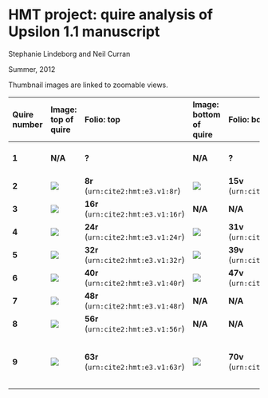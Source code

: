 
# HMT project: quire analysis of Upsilon 1.1 manuscript

Stephanie Lindeborg and Neil Curran

Summer, 2012


Thumbnail images are linked to zoomable views.

Quire number | Image: top of quire| Folio: top | Image: bottom of quire   |  Folio: bottom | Observations |
:-----------|:-----------|:----------|:----------|:----------|:----------
 **1** | **N/A** | **?** | **N/A** |  **?** | Check notes in Lindeborg-Curran report 
 **2** | [![](http://www.homermultitext.org/iipsrv?OBJ=IIP,1.0&FIF=/project/homer/pyramidal/deepzoom//hmt/e3img/2017a/E3_008r.tif&RGN=0.8557,0.7409,0.016,0.0191&WID=150&CVT=JPEG)](http://www.homermultitext.org/ict2/?urn=urn:cite2:hmt:e3img.2017a:E3_008r@0.8557,0.7409,0.016,0.0191) | **8r** (`urn:cite2:hmt:e3.v1:8r`) | [![](http://www.homermultitext.org/iipsrv?OBJ=IIP,1.0&FIF=/project/homer/pyramidal/deepzoom//hmt/e3img/2017a/E3_015v.tif&RGN=0.8526,0.9085,0.0166,0.0156&WID=150&CVT=JPEG)](http://www.homermultitext.org/ict2/?urn=urn:cite2:hmt:e3img.2017a:E3_015v@0.8526,0.9085,0.0166,0.0156) |  **15v** (`urn:cite2:hmt:e3.v1:15v`) | Β 
 **3** | [![](http://www.homermultitext.org/iipsrv?OBJ=IIP,1.0&FIF=/project/homer/pyramidal/deepzoom//hmt/e3img/2017a/E3_016r.tif&RGN=0.1557,0.8103,0.0249,0.0216&WID=150&CVT=JPEG)](http://www.homermultitext.org/ict2/?urn=urn:cite2:hmt:e3img.2017a:E3_016r@0.1557,0.8103,0.0249,0.0216) | **16r** (`urn:cite2:hmt:e3.v1:16r`) | **N/A** |  **N/A** | Γ 
 **4** | [![](http://www.homermultitext.org/iipsrv?OBJ=IIP,1.0&FIF=/project/homer/pyramidal/deepzoom//hmt/e3img/2017a/E3_024r.tif&RGN=0.1531,0.7658,0.0323,0.0195&WID=150&CVT=JPEG)](http://www.homermultitext.org/ict2/?urn=urn:cite2:hmt:e3img.2017a:E3_024r@0.1531,0.7658,0.0323,0.0195) | **24r** (`urn:cite2:hmt:e3.v1:24r`) | [![](http://www.homermultitext.org/iipsrv?OBJ=IIP,1.0&FIF=/project/homer/pyramidal/deepzoom//hmt/e3img/2017a/E3_031v.tif&RGN=0.8494,0.9048,0.024,0.0184&WID=150&CVT=JPEG)](http://www.homermultitext.org/ict2/?urn=urn:cite2:hmt:e3img.2017a:E3_031v@0.8494,0.9048,0.024,0.0184) |  **31v** (`urn:cite2:hmt:e3.v1:31v`) | Δ 
 **5** | [![](http://www.homermultitext.org/iipsrv?OBJ=IIP,1.0&FIF=/project/homer/pyramidal/deepzoom//hmt/e3img/2017a/E3_032r.tif&RGN=0.1483,0.7968,0.0269,0.0266&WID=150&CVT=JPEG)](http://www.homermultitext.org/ict2/?urn=urn:cite2:hmt:e3img.2017a:E3_032r@0.1483,0.7968,0.0269,0.0266) | **32r** (`urn:cite2:hmt:e3.v1:32r`) | [![](http://www.homermultitext.org/iipsrv?OBJ=IIP,1.0&FIF=/project/homer/pyramidal/deepzoom//hmt/e3img/2017a/E3_039v.tif&RGN=0.9183,0.8232,0.0157,0.0191&WID=150&CVT=JPEG)](http://www.homermultitext.org/ict2/?urn=urn:cite2:hmt:e3img.2017a:E3_039v@0.9183,0.8232,0.0157,0.0191) |  **39v** (`urn:cite2:hmt:e3.v1:39v`) | Ε 
 **6** | [![](http://www.homermultitext.org/iipsrv?OBJ=IIP,1.0&FIF=/project/homer/pyramidal/deepzoom//hmt/e3img/2017a/E3_040r.tif&RGN=0.7446,0.8135,0.0266,0.0182&WID=150&CVT=JPEG)](http://www.homermultitext.org/ict2/?urn=urn:cite2:hmt:e3img.2017a:E3_040r@0.7446,0.8135,0.0266,0.0182) | **40r** (`urn:cite2:hmt:e3.v1:40r`) | [![](http://www.homermultitext.org/iipsrv?OBJ=IIP,1.0&FIF=/project/homer/pyramidal/deepzoom//hmt/e3img/2017a/E3_047v.tif&RGN=0.9249,0.8195,0.0177,0.0176&WID=150&CVT=JPEG)](http://www.homermultitext.org/ict2/?urn=urn:cite2:hmt:e3img.2017a:E3_047v@0.9249,0.8195,0.0177,0.0176) |  **47v** (`urn:cite2:hmt:e3.v1:47v`) | Ϛ 
 **7** | [![](http://www.homermultitext.org/iipsrv?OBJ=IIP,1.0&FIF=/project/homer/pyramidal/deepzoom//hmt/e3img/2017a/E3_048r.tif&RGN=0.8097,0.8202,0.016,0.018&WID=150&CVT=JPEG)](http://www.homermultitext.org/ict2/?urn=urn:cite2:hmt:e3img.2017a:E3_048r@0.8097,0.8202,0.016,0.018) | **48r** (`urn:cite2:hmt:e3.v1:48r`) | **N/A** |  **N/A** | Ζ, cut off 
 **8** | [![](http://www.homermultitext.org/iipsrv?OBJ=IIP,1.0&FIF=/project/homer/pyramidal/deepzoom//hmt/e3img/2017a/E3_056r.tif&RGN=0.8071,0.8099,0.0163,0.0178&WID=150&CVT=JPEG)](http://www.homermultitext.org/ict2/?urn=urn:cite2:hmt:e3img.2017a:E3_056r@0.8071,0.8099,0.0163,0.0178) | **56r** (`urn:cite2:hmt:e3.v1:56r`) | **N/A** |  **N/A** | Η 
 **9** | [![](http://www.homermultitext.org/iipsrv?OBJ=IIP,1.0&FIF=/project/homer/pyramidal/deepzoom//hmt/e3img/2017a/E3_063r.tif&RGN=0.6971,0.8247,0.0214,0.0161&WID=150&CVT=JPEG)](http://www.homermultitext.org/ict2/?urn=urn:cite2:hmt:e3img.2017a:E3_063r@0.6971,0.8247,0.0214,0.0161) | **63r** (`urn:cite2:hmt:e3.v1:63r`) | [![](http://www.homermultitext.org/iipsrv?OBJ=IIP,1.0&FIF=/project/homer/pyramidal/deepzoom//hmt/e3img/2017a/E3_070v.tif&RGN=0.8863,0.8178,0.0257,0.0199&WID=150&CVT=JPEG)](http://www.homermultitext.org/ict2/?urn=urn:cite2:hmt:e3img.2017a:E3_070v@0.8863,0.8178,0.0257,0.0199) |  **70v** (`urn:cite2:hmt:e3.v1:70v`) | Θ, replacement folio (cannot be original hand) 
